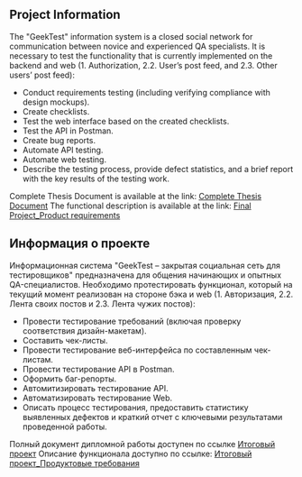 ## Project Information
The "GeekTest" information system is a closed social network for communication between novice and experienced QA specialists. It is necessary to test the functionality that is currently implemented on the backend and web (1. Authorization, 2.2. User’s post feed, and 2.3. Other users’ post feed):

* Conduct requirements testing (including verifying compliance with design mockups).
* Create checklists.
* Test the web interface based on the created checklists.
* Test the API in Postman.
* Create bug reports.
* Automate API testing.
* Automate web testing.
* Describe the testing process, provide defect statistics, and a brief report with the key results of the testing work. 

Complete Thesis Document is available at the link: [Complete Thesis Document](https://docs.google.com/document/d/1VTZGEU0WlapeHN5fG91oIjLi_HCc_e5GV1ou1ERoYcs/edit?tab=t.0)
The functional description is available at the link: [Final Project_Product requirements](https://docs.google.com/document/d/1KV2_iA8P2Yb-moAwXiMsyLJQSRsSNntng8fOrAshmC8/edit?usp=sharing)


## Информация о проекте 
Информационная система "GeekTest – закрытая cоциальная сеть для тестировщиков" предназначена для общения начинающих и опытных QA-специалистов.
Необходимо протестировать функционал, который на текущий момент реализован на стороне бэка и web (1. Авторизация, 2.2. Лента своих постов и 2.3. Лента чужих постов):
* Провести тестирование требований (включая проверку соответствия дизайн-макетам).
* Составить чек-листы.
* Провести тестирование веб-интерфейса по составленным чек-листам.
* Провести тестирование API в Postman.
* Оформить баг-репорты.
* Автомитизировать тестирование API.
* Автоматизировать тестирование Web.
* Описать процесс тестирования, предоставить статистику выявленных дефектов и краткий отчет с ключевыми результатами проведенной работы.

Полный документ дипломной работы доступен по ссылке [Итоговый проект](https://docs.google.com/document/d/1VTZGEU0WlapeHN5fG91oIjLi_HCc_e5GV1ou1ERoYcs/edit?tab=t.0)
Описание функционала доступно по ссылке: [Итоговый проект_Продуктовые требования](https://docs.google.com/document/d/1KV2_iA8P2Yb-moAwXiMsyLJQSRsSNntng8fOrAshmC8/edit?usp=sharing)
